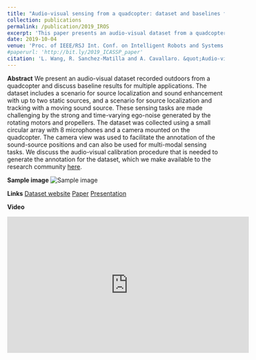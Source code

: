 ```yaml
---
title: "Audio-visual sensing from a quadcopter: dataset and baselines for source localization and sound enhancement"
collection: publications
permalink: /publication/2019_IROS
excerpt: 'This paper presents an audio-visual dataset from a quadcopter for enabling evaluation of sound source localizaiton and sound enhancement.'
date: 2019-10-04
venue: 'Proc. of IEEE/RSJ Int. Conf. on Intelligent Robots and Systems (IROS), Macau, China, Nov 4-8'
#paperurl: 'http://bit.ly/2019_ICASSP_paper'
citation: 'L. Wang, R. Sanchez-Matilla and A. Cavallaro. &quot;Audio-visual sensing from a quadcopter: dataset and baselines for source localization and sound enhancement.&quot; <i>Proc. of IEEE/RSJ Int. Conf. on Intelligent Robots and Systems (IROS)</i>.'
---
```

**Abstract**
We present an audio-visual dataset recorded outdoors from a quadcopter and discuss baseline results for multiple applications. The dataset includes a scenario for source localization and sound enhancement with up to two static sources, and a scenario for source localization and tracking with a moving sound source. These sensing tasks are made challenging by the strong and time-varying ego-noise generated by the rotating motors and propellers. The dataset was collected using a small circular array with 8 microphones and a camera mounted on the quadcopter. The camera view was used to facilitate the annotation of the sound-source positions and can also be used for multi-modal sensing tasks. We discuss the audio-visual calibration procedure that is needed to generate the annotation for the dataset, which we make available to the research community [here](http://cis.eecs.qmul.ac.uk/projects/avq/).

**Sample image**
![Sample image](https://risama.github.io/files/2019_IROS/sample.png)

**Links**
[Dataset website](http://cis.eecs.qmul.ac.uk/projects/avq/)
[Paper](http://bit.ly/2019_IROS_paper)
[Presentation](http://bit.ly/2019_IROS_presentation)

**Video**
<iframe width="560" height="315" src="https://risama.github.io/files/2019_IROS/video.mp4" frameborder="0" allow="accelerometer; autoplay; encrypted-media; gyroscope; picture-in-picture" allowfullscreen></iframe>